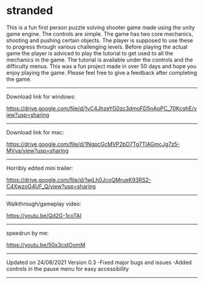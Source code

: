 # stranded
This is a fun first person puzzle solving shooter game made using the unity game engine.
The controls are simple.
The game has two core mechanics, shooting and pushing certain objects. The player is supposed to use these to progress through various challenging levels. 
Before playing the actual game the player is adviced to play the tutorial to get used to all the mechanics in the game. The tutorial is available under the controls and the difficulty menus.
This was a fun project made in over 50 days and hope you enjoy playing the game.
Please feel free to give a feedback after completing the game.
_______________________________________________________
Download link for windows:

https://drive.google.com/file/d/1vC4JhzeYG0zc3dmoFD5nApPC_70KcqhE/view?usp=sharing

________________________________________________________
Download link for mac:

https://drive.google.com/file/d/1NgpcGcMVP2bD7Tg7TIAGmcJg7z5-MVva/view?usp=sharing

________________________________________________________
Horribly edited mini trailer:

https://drive.google.com/file/d/1wjLh0JcoQMrueK93RS2-C4XwzoG4UF_Q/view?usp=sharing

________________________________________________________
Walkthrough/gameplay video:

https://youtu.be/Qd2G-1coTAI

________________________________________________________
speedrun by me:

https://youtu.be/50x3cstOomM

________________________________________________________
Updated on 24/08/2021
Version 0.3
 -Fixed major bugs and issues
 -Added controls in the pause menu for easy accessibility
________________________________________________________

